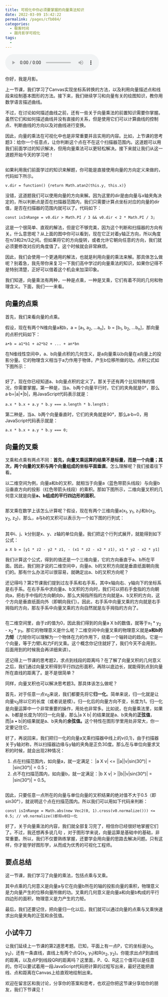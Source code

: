 ```yaml
---
title: 可视化中你必须要掌握的向量乘法知识
date: 2022-03-09 15:42:22
permalink: /pages/cfb084/
categories:
  - 极客时间
  - 跟月影学可视化
tags:
  - 
---
```

<audio title="06.可视化中你必须要掌握的向量乘法知识" src="https://static001.geekbang.org/resource/audio/f3/54/f33ea06925ab306654336497a499bb54.mp3" controls="controls"></audio> 
<p>你好，我是月影。</p><p>上一节课，我们学习了Canvas实现坐标系转换的方法，以及利用向量描述点和线段来绘制基本图形的方法。接下来，我们继续学习和向量有关的绘图知识，教你用数学语言描述曲线。</p><p>不过，在讨论如何描述曲线之前，还有一些关于向量乘法的前置知识需要你掌握。虽然它们和如何描述曲线并没有直接的关系，但是使用它们可以计算曲线的控制点、判断曲线的方向以及对曲线进行变换。</p><p>因此，向量的乘法在可视化中也是非常重要并且实用的内容。比如，上节课的思考题3：给你一个任意点，让你判断这个点在不在这个扫描器范围内。这道题可以用我们前面学过的知识解决，但用向量乘法可以更轻松解决。接下来就让我们从这一道题开始今天的学习吧！</p><p><img src="https://static001.geekbang.org/resource/image/61/55/61240301b570ff20e0fdff2d2910f955.jpg" alt=""></p><p>如果利用我们前面学过的知识来解题，你可能是直接使用向量的方向定义来做的，代码如下所示。</p><pre><code>v.dir = function() {return Math.atan2(this.y, this.x)}
</code></pre><p>没错，这道题我们可以使用向量的方向来解。因为这里的dir是由向量与x轴夹角决定的，所以判断点是否在扫描器范围内，我们只需要计算点坐标对应的向量的dir值，是否在扫描器的范围内就可以了。代码如下：</p><pre><code>const isInRange = v0.dir &gt; Math.PI / 3 &amp;&amp; v0.dir &lt; 2 * Math.PI / 3;
</code></pre><p>这是一个很简单、直观的解法，但是它不够完美，因为这个判断和扫描器的方向有关。什么意思呢？从上面的图中你可以看到，现在它正对着y轴正方向，所以角度在π/3和2π/3之间。但如果将它的方向旋转，或者允许它朝向任意的方向，我们就必须要修改对应的角度值了。这个时候就会非常麻烦。</p><!-- [[[read_end]]] --><p>因此，我们会使用一个更通用的解法，也就是利用向量的乘法来解。那具体怎么做呢？别着急，我先带你来复习一下我们高中学过的向量乘法的知识，如果你记得不是特别清楚，正好可以借着这个机会来加深印象。</p><p>我们知道，向量乘法有两种，一种是点乘，一种是叉乘，它们有着不同的几何和物理含义。下面，我们一一来看。</p><h2>向量的点乘</h2><p>首先，我们来看向量的点乘。</p><p>假设，现在有两个N维向量a和b，a = [a<sub>1</sub>, a<sub>2</sub>, ...a<sub>n</sub>]，b = [b<sub>1</sub>, b<sub>2</sub>, ...b<sub>n</sub>]，那向量的点积代码如下：</p><pre><code>a•b = a1*b1 + a2*b2 + ... + an*bn
</code></pre><p>在N维线性空间中，a、b向量点积的几何含义，是a向量乘以b向量在a向量上的投影分量。它的物理含义相当于a力作用于物体，产生b位移所做的功。点积公式如下图所示：</p><p><img src="https://static001.geekbang.org/resource/image/08/36/08ed8e6ded30ae53d8d3900e7f8bee36.jpg" alt=""></p><p>好了，现在你已经知道a、b向量点积的定义了。那关于还有两个比较特殊的情况，你需要掌握。第一种是，当a、b两个向量平行时，它们的夹角就是0°，那么a·b=|a|*|b|，用JavaScript代码表示就是：</p><pre><code>a.x * b.x + a.y * b.y === a.length * b.length；
</code></pre><p>第二种是，当a、b两个向量垂直时，它们的夹角就是90°，那么a·b=0，用JavaScript代码表示就是：</p><pre><code>a.x * b.x + a.y * b.y === 0;
</code></pre><h2>向量的叉乘</h2><p>叉乘和点乘有两点不同：<strong>首先，向量叉乘运算的结果不是标量，而是一个向量；其次，两个向量的叉积与两个向量组成的坐标平面垂直</strong>。怎么理解呢？我们接着往下看。</p><p>以二维空间为例，向量a和b的叉积，就相当于向量a（蓝色带箭头线段）与向量b沿垂直方向的投影（红色带箭头线段）的乘积。那如下图所示，二维向量叉积的几何意义就是向量<strong>a、b组成的平行四边形的面积</strong>。</p><p><img src="https://static001.geekbang.org/resource/image/2a/92/2ace54dafe5dae80e783a7fd7b38e392.png" alt=""></p><p>那叉乘在数学上该怎么计算呢？假设，现在有两个三维向量a(x<sub>1</sub>, y<sub>1</sub>, z<sub>1</sub>)和b(x<sub>2</sub>, y<sub>2</sub>, z<sub>2</sub>)，那么，a与b的叉积可以表示为一个如下图的行列式：</p><p><img src="https://static001.geekbang.org/resource/image/72/ca/72227ffca461a60a1e79c0f54b6777ca.jpg" alt=""></p><p>其中i、j、k分别是x、y、z轴的单位向量。我们把这个行列式展开，就能得到如下公式：</p><pre><code>a X b = [y1 * z2 - y2 * z1, - (x1 * z2 - x2 * z1), x1 * y2 - x2 * y1]
</code></pre><p>我们计算这个公式，得到的值还是一个三维向量，它的方向垂直于a、b所在平面。因此，我们刚才说的二维空间中，向量a、b的叉积方向就是垂直纸面朝向我们的。那有什么办法可以很容易，就确定出a、b的叉积方向呢？</p><p>还记得吗？第2节课我们提到过左手系和右手系，其中x轴向右、y轴向下的坐标系是右手系。在右手系中求向量a、b叉积的方向时，我们可以把右手食指的方向朝向a，把右手中指的方向朝向b，那么大拇指所指的方向就是a、b叉积的方向，这个方向是垂直纸面向外（即朝向我们）。因此，右手系中向量叉乘的方向就是右手拇指的方向，那左手系中向量叉乘的方向自然就是左手拇指的方向了。</p><p><img src="https://static001.geekbang.org/resource/image/e1/89/e1a3da7d12e40b7acfa46ba4293d2b89.jpg" alt=""></p><p>在二维空间里，由于z的值为0，因此我们得到的向量a X b的数值，就等于x<sub>1</sub> * y<sub>2</sub> - x<sub>2</sub> * y<sub>1</sub>。那它的物理意义是什么呢？二维空间中向量叉乘的物理意义就是<strong>a和b的力矩</strong>（力矩你可以理解为一个物体在力的作用下，绕着一个轴转动的趋向。它是一个向量，等于力臂L和力F的叉乘。这个概念你记住就好了，我们今天不会用到，后面用到的时候我会再详细来讲）。</p><p>还记得上一节课的思考题2，求点到线段的距离吗？在了解了向量叉积的几何意义之后，我们通过向量叉积得到平行四边形面积，再除以底边长，就能得到点到向量所在直线的距离了。是不是很简单？</p><p>同样，向量叉积也可以解决思考题3。那具体该怎么做呢？</p><p>首先，对于任意一点v<sub>0</sub>来说，我们都要先将它<strong>归一化</strong>。简单来说，归一化就是让向量v<sub>0</sub>除以它的长度（或者说是模）。归一化后的向量方向不变，长度为1。归一化是向量运算中一个非常重要的操作，用处也非常多。比如说，在向量乘法里，如果a、b都是长度为1的归一化向量，那么|a X b| 的结果就是a、b夹角的<strong>正弦值</strong>，而|a • b|的结果就是a、b夹角的<strong>余弦值。</strong>这个特性在图形学里用处非常大，你一定要记住它。</p><p>好了，再说回来，我们把归一化的向量a叉乘扫描器中线上的v(0,1)，由于扫描器关于y轴对称，所以扫描器边缘与y轴的夹角是正负30度。那么在与单位向量求叉积的时候，就会出现2种情况：</p><ol>
<li>点在扫描范围内，如向量a，就一定满足： |a X v| &lt;= ||a||v|sin(30°)| = |sin(30°)| = 0.5；</li>
<li>点不在扫描范围内，如向量b，就一定满足：|b X v| &gt; ||b||v|sin(30°)| = |sin(30°)| = 0.5。</li>
</ol><p><img src="https://static001.geekbang.org/resource/image/9e/4a/9ea951c875b5dc3bc3169dda68fea94a.jpg" alt=""></p><p>因此，只要任意一点所在的向量与单位向量的叉积结果的绝对值不大于0.5（即sin30°），就说明这个点在扫描范围内。所以我们可以用如下代码来判断：</p><pre><code>const isInRange = Math.abs(new Vec2(0, 1).cross(v0.normalize())) &lt;= 0.5; // v0.normalize()即将v0归一化
</code></pre><p>好了，关于向量乘法的内容，我们就全部复习完了，相信你已经很好地掌握它们了。不过，我还想再多说几句 ，对于图形学来说，向量运算是基础中的基础，非常重要。所以，我们不仅要熟练掌握，还要学会用向量的思路去解决问题。只有这样，你才能学好图形学，从而成为优秀的可视化工程师。</p><h2>要点总结</h2><p>这一节课，我们学习了向量的乘法，包括点乘与叉乘。</p><p>其中点乘的几何意义是向量a与它在向量b所在的轴的投影向量的乘积，物理意义是力向量产生的位移向量所做的功。叉乘的几何意义是向量a和向量b构成的平行四边形的面积，物理意义是力产生的力矩。</p><p>最后，我们还要记住，把向量归一化以后，我们就可以通过向量的点乘与叉乘快速求出向量夹角的正弦和余弦值。</p><h2>小试牛刀</h2><p>让我们延续上一节课的第2道思考题。已知，平面上有一点P，它的坐标是(x<sub>0</sub>, y<sub>0</sub>)，还有一条直线，直线上有两个点Q(x<sub>1</sub>, y<sub>1</sub>)和R(x<sub>2</sub>, y<sub>2</sub>)。你能求出点P到直线的距离，以及点P到线段QR的距离吗？这里面，P、Q、R这三个值可以是任意的。你可以要试着用一段JavaScript代码把计算的过程写出来，最好还能把直线、点和距离在Canvas上给直观地绘制出来。</p><p>欢迎在留言区和我讨论，分享你的答案和思考，也欢迎你把这节课分享给你的朋友，我们下节课见！</p>
